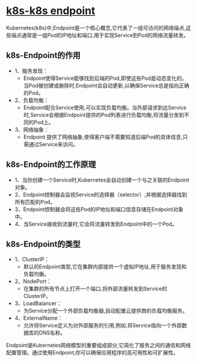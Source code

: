 # [k8s-k8s endpoint](https://www.toutiao.com/article/7353619670840230410/)
Kubernetes(k8s)中,Endpoint是一个核心概念,它代表了一组可访问的网络端点,这些端点通常是一组Pod的IP地址和端口,用于实现Service到Pod的网络流量转发。  

## k8s-Endpoint的作用
- 1、服务发现：  
    - Endpoint使得Service能够找到后端的Pod,即使这些Pod是动态变化的。当Pod被创建或删除时,Endpoint会自动更新,以确保Service总是指向正确的Pod。
- 2、负载均衡：
    - Endpoint配合Service使用,可以实现负载均衡。当外部请求到达Service时,Service会根据Endpoint提供的Pod列表进行负载均衡,将流量分发到不同的Pod上。
- 3、网络抽象：
    - Endpoint 提供了网络抽象,使得客户端不需要知道后端Pod的具体信息,只需通过Service来访问。

## k8s-Endpoint的工作原理
- 1、当你创建一个Service时,Kubernetes会自动创建一个与之关联的Endpoint对象。
- 2、Endpoint控制器会监视Service的选择器（selector）,并根据选择器找到所有匹配的Pod。
- 3、Endpoint控制器会将这些Pod的IP地址和端口信息存储在Endpoint对象中。
- 4、当Service接收到流量时,它会将流量转发到Endpoint中的一个Pod。


## k8s-Endpoint的类型
- 1、ClusterIP：
  - 默认的Endpoint类型,它在集群内部提供一个虚拟IP地址,用于服务发现和负载均衡。
- 2、NodePort：
  - 在集群的所有节点上打开一个端口,将外部流量转发到Service的ClusterIP。
- 3、LoadBalancer：
  - 为Service分配一个外部负载均衡器,自动配置云提供商的负载均衡服务。
- 4、ExternalName：
  - 允许将Service定义为对外部服务的引用,例如,将Service指向一个外部数据库的DNS名称。  

Endpoint是Kubernetes网络模型的重要组成部分,它简化了服务之间的通信和网络配置管理。通过使用Endpoint,你可以确保应用程序的高可用性和可扩展性。
